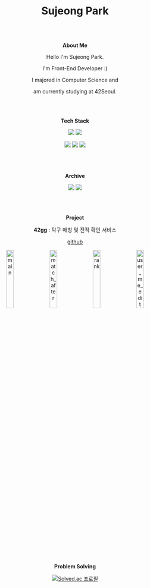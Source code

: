 <div align="center">
  
# Sujeong Park
  
  <br/>
  <br/>
  
**About Me**
  
Hello I'm Sujeong Park.
  
I'm Front-End Developer :)
  
I majored in Computer Science and
  
  am currently studying at 42Seoul.
  
  <br/>
  <br/>

**Tech Stack**
  
<img src="https://img.shields.io/badge/HTML5-E34F26?style=flat-square&logo=HTML5&logoColor=white"/></a>
<img src="https://img.shields.io/badge/CSS3-1572B6?style=flat-square&logo=CSS3&logoColor=white"/>

<img src="https://img.shields.io/badge/JavaScript-F7DF1E?style=flat-square&logo=JavaScript&logoColor=black"/>
<img src="https://img.shields.io/badge/React-61DAFB?style=flat-square&logo=React&logoColor=black"/>
<img src="https://img.shields.io/badge/Next.js-000000?style=flat-square&logo=Next.js&logoColor=white"/>

<br/>
<br/>
<br/>
<br/>

**Archive**

<a href="https://github.com/su1715"><img src="https://img.shields.io/badge/GitHub-181717?style=flat-square&logo=GitHub&logoColor=white"/></a>
<a href="https://velog.io/@sj_dev_js"><img src="https://img.shields.io/badge/Velog-20C997?style=flat-square&logo=Velog&logoColor=white"/></a>

<br/>
<br/>

**Project**

**42gg** : 탁구 매칭 및 전적 확인 서비스

[github](https://github.com/42organization/42arcade.gg.client)

<img width=20% alt="main" src="https://user-images.githubusercontent.com/58678617/177509456-7f100bf1-cc36-4c46-ba2f-74188958e2ff.png">&nbsp;&nbsp;&nbsp;&nbsp;<img width=20% alt="match_after" src="https://user-images.githubusercontent.com/58678617/177514080-cb736512-589a-4399-88e5-881ebe16c31e.png">&nbsp;&nbsp;&nbsp;&nbsp;<img width=20% alt="rank" src="https://user-images.githubusercontent.com/58678617/177509873-7bab2146-3d5c-44a9-88b6-4b0b88ee296d.png">&nbsp;&nbsp;&nbsp;&nbsp;<img width=20% alt="user_me_edit" src="https://user-images.githubusercontent.com/58678617/177510173-97878100-3d5f-4e68-a767-f542f64196a5.png">

<br/>
<br/>

**Problem Solving**

[![Solved.ac
프로필](http://mazassumnida.wtf/api/v2/generate_badge?boj=su1715)](https://solved.ac/su1715)

</div>
<!--
**su1715/su1715** is a ✨ _special_ ✨ repository because its `README.md` (this file) appears on your GitHub profile.

Here are some ideas to get you started:

- 🔭 I’m currently working on ...
- 🌱 I’m currently learning ...
- 👯 I’m looking to collaborate on ...
- 🤔 I’m looking for help with ...
- 💬 Ask me about ...
- 📫 How to reach me: ...
- 😄 Pronouns: ...
- ⚡ Fun fact: ...
-->
